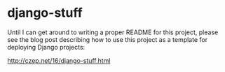 # django-stuff

Until I can get around to writing a proper README for this project, please see the blog post describing how to use this project as a template for deploying Django projects:

http://czep.net/16/django-stuff.html
